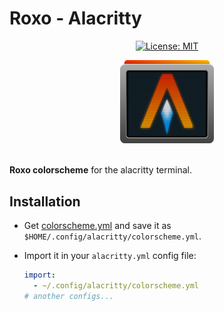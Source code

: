# Roxo - Alacritty

<div align="center">

[![License: MIT](https://img.shields.io/badge/License-MIT-97ca39.svg)](https://opensource.org/licenses/MIT)

<img src="../../assets/alacritty.png" width="150" />
</div>
<br />

**Roxo colorscheme** for the alacritty terminal.

## Installation

- Get [colorscheme.yml](https://raw.githubusercontent.com/rellyson/roxo/main/resources/alacritty/colorscheme.yml)
  and save it as `$HOME/.config/alacritty/colorscheme.yml`.
- Import it in your `alacritty.yml` config file:

  ```yaml
  import:
    - ~/.config/alacritty/colorscheme.yml
  # another configs...
  ```

